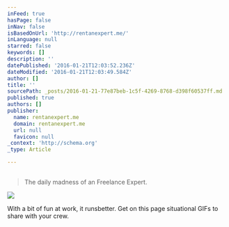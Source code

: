 ```yaml
---
inFeed: true
hasPage: false
inNav: false
isBasedOnUrl: 'http://rentanexpert.me/'
inLanguage: null
starred: false
keywords: []
description: ''
datePublished: '2016-01-21T12:03:52.236Z'
dateModified: '2016-01-21T12:03:49.584Z'
author: []
title: ''
sourcePath: _posts/2016-01-21-77e87beb-1c5f-4269-8768-d398f60537ff.md
published: true
authors: []
publisher:
  name: rentanexpert.me
  domain: rentanexpert.me
  url: null
  favicon: null
_context: 'http://schema.org'
_type: Article

---
```

> ## 
> 
> The daily madness of an Freelance Expert.

![](https://s3-us-west-2.amazonaws.com/the-grid-img/p/a9dd20e312d79b6ac7b9e47cbb47a92fc428aa83.gif)

With a bit of fun at work, it runsbetter. Get on this page situational GIFs to share with your crew.